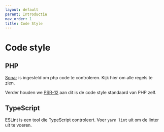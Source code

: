 ```yaml
---
layout: default
parent: Introductie
nav_order: 1
title: Code Style
---
```


# Code style

## PHP

[Sonar](https://sonarcloud.io/dashboard?id=csrdelft_csrdelft.nl) is ingesteld om php code te controleren. Kijk hier om alle regels te zien.

Verder houden we [PSR-12](https://www.php-fig.org/psr/psr-12/) aan dit is de code style standaard van PHP zelf.

## TypeScript

ESLint is een tool die TypeScript controleert. Voer `yarn lint` uit om de linter uit te voeren.


